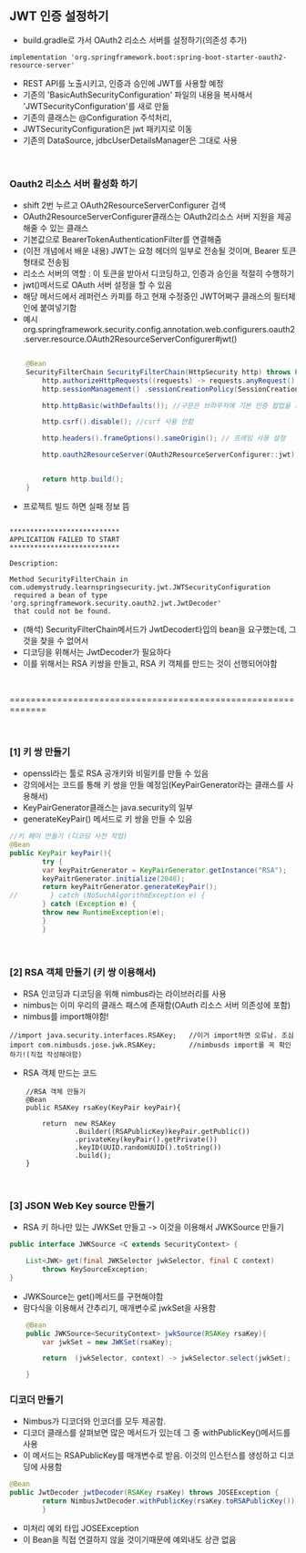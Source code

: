 ## JWT 인증 설정하기
* build.gradle로 가서 OAuth2 리소스 서버를 설정하기(의존성 추가)
```` 
implementation 'org.springframework.boot:spring-boot-starter-oauth2-resource-server'
```` 
* REST API를 노출시키고, 인증과 승인에 JWT를 사용할 예정
* 기존의 'BasicAuthSecurityConfiguration' 파일의 내용을 복사해서 'JWTSecurityConfiguration'를 새로 만듦
* 기존의 클래스는 @Configuration 주석처리,
* JWTSecurityConfiguration은 jwt 패키지로 이동
* 기존의 DataSource, jdbcUserDetailsManager은 그대로 사용

<br>

### Oauth2 리소스 서버 활성화 하기
* shift 2번 누르고 OAuth2ResourceServerConfigurer 검색
* OAuth2ResourceServerConfigurer클래스는 OAuth2리소스 서버 지원을 제공해줄 수 있는 클래스
* 기본값으로 BearerTokenAuthenticationFilter를 연결해줌
* (이전 개념에서 배운 내용) JWT는 요청 헤더의 일부로 전송될 것이며, Bearer 토큰 형태로 전송됨
* 리소스 서버의 역할 : 이 토큰을 받아서 디코딩하고, 인증과 승인을 적절히 수행하기
* jwt()메서드로 OAuth 서버 설정을 할 수 있음
* 해당 메서드에서 레퍼런스 카피를 하고 현재 수정중인 JWT어쩌구 클래스의 필터체인에 붙여넣기함
* 예시 org.springframework.security.config.annotation.web.configurers.oauth2.server.resource.OAuth2ResourceServerConfigurer#jwt()
````java

    @Bean
    SecurityFilterChain SecurityFilterChain(HttpSecurity http) throws Exception {
		http.authorizeHttpRequests((requests) -> requests.anyRequest().authenticated());
        http.sessionManagement() .sessionCreationPolicy(SessionCreationPolicy.STATELESS);

		http.httpBasic(withDefaults()); //구문은 브라우저에 기본 인증 팝업을 표시하도록 설정

        http.csrf().disable(); //csrf 사용 안함

        http.headers().frameOptions().sameOrigin(); // 프레임 사용 설정

        http.oauth2ResourceServer(OAuth2ResourceServerConfigurer::jwt); //추가한 코드


		return http.build();
	}
````
* 프로젝트 빌드 하면 실패 정보 뜸
````

***************************
APPLICATION FAILED TO START
***************************

Description:

Method SecurityFilterChain in com.udemystrudy.learnspringsecurity.jwt.JWTSecurityConfiguration
 required a bean of type 'org.springframework.security.oauth2.jwt.JwtDecoder' 
 that could not be found.
````
* (해석) SecurityFilterChain메서드가 JwtDecoder타입의 bean을 요구했는데, 그것을 찾을 수 없어서
* 디코딩을 위해서는 JwtDecoder가 필요하다
* 이를 위해서는 RSA 키쌍을 만들고, RSA 키 객체를 만드는 것이 선행되어야함

<br>

=============================================================

<br>

### [1] 키 쌍 만들기
* openssl라는 툴로  RSA 공개키와 비밀키를 만들 수 있음
* 강의에서는 코드를 통해 키 쌍을 만들 예정임(KeyPairGenerator라는 클래스를 사용해서)
* KeyPairGenerator클래스는 java.security의 일부
* generateKeyPair() 메서드로 키 쌍을 만들 수 있음
````java
//키 페어 만들기 (디코딩 사전 작업)
@Bean
public KeyPair keyPair(){
        try {
        var keyPaitrGenerator = KeyPairGenerator.getInstance("RSA");
        keyPaitrGenerator.initialize(2048);
        return keyPaitrGenerator.generateKeyPair();
//        } catch (NoSuchAlgorithmException e) {
        } catch (Exception e) {
        throw new RuntimeException(e);
        }
        }
````

<br>
       
### [2] RSA 객체 만들기 (키 쌍 이용해서)
* RSA 인코딩과 디코딩을 위해 nimbus라는 라이브러리를 사용
* nimbus는 이미 우리의 클래스 패스에 존재함(OAuth 리소스 서버 의존성에 포함)
* nimbus를 import해야함!
````
//import java.security.interfaces.RSAKey;   //이거 import하면 오류남. 조심
import com.nimbusds.jose.jwk.RSAKey;        //nimbusds import를 꼭 확인하기!(직접 작성해야함)
````


* RSA 객체 만드는 코드

````
    //RSA 객체 만들기
    @Bean
    public RSAKey rsaKey(KeyPair keyPair){

        return  new RSAKey
                .Builder((RSAPublicKey)keyPair.getPublic())
                .privateKey(keyPair().getPrivate())
                .keyID(UUID.randomUUID().toString())
                .build();
    }
````

<br>

### [3] JSON Web Key source 만들기
* RSA 키 하나만 있는 JWKSet 만들고 -> 이것을 이용해서 JWKSource 만들기
```java
public interface JWKSource <C extends SecurityContext> {

	List<JWK> get(final JWKSelector jwkSelector, final C context)
		throws KeySourceException;
}
```
* JWKSource는 get()메서드를 구현해야함
* 람다식을 이용해서 간추리기, 매개변수로 jwkSet을 사용함
```java
    @Bean
    public JWKSource<SecurityContext> jwkSource(RSAKey rsaKey){
        var jwkSet = new JWKSet(rsaKey);

        return  (jwkSelector, context) -> jwkSelector.select(jwkSet);

    }

```


### 디코더 만들기
* Nimbus가 디코더와 인코더를 모두 제공함. 
* 디코더 클래스를 살펴보면 많은 메서드가 있는데 그 중 withPublicKey()메서드를 사용
* 이 메서드는 RSAPublicKey를 매개변수로 받음. 이것의 인스턴스를 생성하고 디코딩에 사용함
```java
@Bean
public JwtDecoder jwtDecoder(RSAKey rsaKey) throws JOSEException {
        return NimbusJwtDecoder.withPublicKey(rsaKey.toRSAPublicKey()).build();
        }
```
* 미처리 예외 타입 JOSEException
* 이 Bean을 직접 연결하지 않을 것이기때문에 예외내도 상관 없음

























